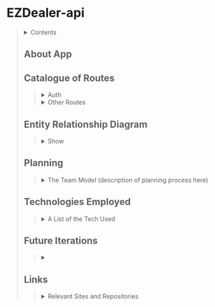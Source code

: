 # EZDealer-api
> <details>
>  <summary>Contents</summary>
>
>> | [About](https://github.com/ECS-Studio/EZDealer-api#about-app) | [Technologies Used](https://github.com/ECS-Studio/EZDealer-api#technologies-employed) |
>> |--|--|
>> | [Routes](https://github.com/ECS-Studio/EZDealer-api#catalogue-of-routes) | [Future Iterations](https://github.com/ECS-Studio/EZDealer-api#future-iterations) |
>> | [ERD](https://github.com/ECS-Studio/EZDealer-api#entity-relationship-diagram) | [Links](https://github.com/ECS-Studio/EZDealer-api#links) |
>> | [Planning](https://github.com/ECS-Studio/EZDealer-api#planning) |  |
>>
> </details>
>
>
> ## About App
>> <!-- Desctiption -->
>>
> ## Catalogue of Routes
>> <details>
>>  <summary>Auth</summary>
>>
>>> <details>
>>>  <summary>Auth Routes</summary>
>>> 
>>>>| HTTP Method | URL Path | Action | CRUD |
>>>> |--|--|--|--|
>>>> | POST | /sign-up/ | create | (C)reate |
>>>> | GET | /sign-in/ | show or retrieve | (R)ead |
>>>> | PATCH | /change-password/ | update | (U)pdate |
>>>> | DELETE | /sign-out/ | destroy | (D)elete |
>>>>
>>> </details>
>>>
>>> <details>
>>>  <summary>Auth Curl-Scripts</summary>
>>>
>>>> | Action | JSON | Command | Success | Failure | 
>>>> |--|--|--|--|--|
>>>> |  |  |  | `201 Created` | `401 Not Found` |
>>>> |  |  |  | `201 Created` | `401 Not Found` |
>>>> |  |  |  | `201 Created` | `401 Not Found` |
>>>> |  |  |  | `201 Created` | `401 Not Found` |
>>>>
>>> </details>
>>>
>> ###### [(Return to top)](https://github.com/ECS-Studio/EZDealer-api#ezdealer-api)
>> </details>
>>
>> <details>
>>  <summary>Other Routes</summary>
>>
>>> <details>
>>>  <summary>Routes</summary>
>>>
>>>> | HTTP Method | URL Path | Action | CRUD |
>>>> |--|--|--|--|
>>>> | POST |  | create | (C)reate |
>>>> | GET |  | index or list | (R)ead |
>>>> | GET |  | show or retrieve | (R)ead |
>>>> | PATCH |  | update | (U)pdate |
>>>> | DELETE |  | destroy | (D)elete |
>>>>
>>> </details>
>>>
>>> <details>
>>>   <summary>Curl-Scripts</summary>
>>>
>>>> | Action | JSON | Command | Success | Failure | 
>>>> |--|--|--|--|--|
>>>> |  |  |  | `201 Created` | `401 Not Found` |
>>>> |  |  |  | `201 Created` | `401 Not Found` |
>>>> |  |  |  | `201 Created` | `401 Not Found` |
>>>> |  |  |  | `201 Created` | `401 Not Found` |
>>>>
>>> </details>
>>>
>> ###### [(Return to top)](https://github.com/ECS-Studio/EZDealer-api#ezdealer-api)
>> </details>
>>
> ## Entity Relationship Diagram
>> <details>
>>   <summary>Show</summary>
>>
>>> ![ERD](linkToErd)
>> ###### [(Return to top)](https://github.com/ECS-Studio/EZDealer-api#ezdealer-api)
>> </details>
>>
> ## Planning
>> <details>
>>   <summary>The Team Model (description of planning process here)</summary>
>>
>>> <details>
>>>  <summary>Day 1, date</summary>
>>>
>>>> | Teammate | Actions |
>>>> |--|--|
>>>> | [EricHoward27](https://github.com/EricHoward27) | <!-- What they did --> |
>>>> | [Teamate](GitHubrepository) | <!-- What they did --> |
>>>>
>>> </details>
>>>
>>> <details>
>>>  <summary>Day 2, date</summary>
>>>
>>>> | Teammate | Actions |
>>>> |--|--|
>>>> | [EricHoward27](https://github.com/EricHoward27) | <!-- What they did --> |
>>>> | [mmmoore1313](https://github.com/mmmoore1313) | <!-- What they did --> |
>>>>
>>> </details>
>>>
>>> <details>
>>>  <summary>Day #, date</summary>
>>>
>>>> | Teammate | Actions |
>>>> |--|--|
>>>> | [EricHoward27](https://github.com/EricHoward27) | <!-- What they did --> |
>>>> | [mmmoore1313](https://github.com/mmmoore1313) | <!-- What they did --> |
>>>>
>>> </details>
>>>
>> ###### [(Return to top)](https://github.com/ECS-Studio/EZDealer-api#ezdealer-api)
>> </details>
>>
>
> ## Technologies Employed
>> <details>
>>  <summary> A List of the Tech Used </summary>
>> 
>>> | **General Development** | **[Client]() Development** | **[API]() Development** | **Deployment** |
>>> |--|--|--|--|
>>> | [Technology Name](docs) | [Technology Name](docs) | [Technology Name](docs) | [Technology Name](docs) |
>>
>> ###### [(Return to top)](https://github.com/ECS-Studio/EZDealer-api#ezdealer-api)
>> </details>
>>
>
> ## Future Iterations
>> <details>
>>   <summary><!-- Desctiption --></summary>
>>
>>> <details>
>>>  <summary>Version 1, date</summary>
>>>
>>>> <details>
>>>>   <summary>User Stories</summary>
>>>>
>>>>> 1. As a User, I can do
>>>>> 2. As a User, I can do
>>>> </details>
>>>>
>>> </details>
>>>
>>> <details>
>>>  <summary>Version 2, date</summary>
>>>
>>>> <details>
>>>>   <summary>User Stories</summary>
>>>>
>>>>> 1. As a User, I can do
>>>>> 2. As a User, I can do
>>>> </details>
>>>>
>>> </details>
>>>
>> ###### [(Return to top)](https://github.com/ECS-Studio/EZDealer-api#ezdealer-api)
>> </details>
>>
>
> ## Links
>> <details>
>>   <summary>Relevant Sites and Repositories</summary>
>>
>>> | | **Deployed Sites** | **Repositories** |
>>> |--|--|--|
>>> | Front End App: | [appUrl](appUrl) | [EZDealer-client](https://github.com/ECS-Studio/EZDealer-client)|
>>> | Database App | [dbUrl](dbUrl) | [EZDealer-api](https://github.com/ECS-Studio/EZDealer-api) |
>>>
>> ###### [(Return to top)](https://github.com/ECS-Studio/EZDealer-api#ezdealer-api)
>> </details>
>>